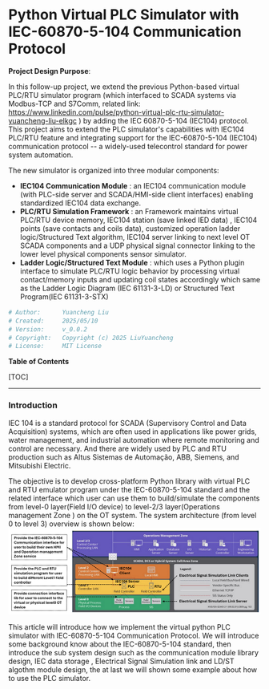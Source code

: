 # Python Virtual PLC Simulator with IEC-60870-5-104 Communication Protocol 

**Project Design Purpose**: 

In this follow-up project, we extend the previous Python-based virtual PLC/RTU simulator program (which interfaced to SCADA systems via Modbus-TCP and S7Comm, related link: https://www.linkedin.com/pulse/python-virtual-plc-rtu-simulator-yuancheng-liu-elkgc ) by adding the IEC 60870-5-104 (IEC104) protocol. This project aims to extend the PLC simulator's capabilities with IEC104 PLC/RTU feature and integrating support for the IEC-60870-5-104 (IEC104) communication protocol -- a widely-used telecontrol standard for power system automation. 

The new simulator is organized into three modular components:

- **IEC104 Communication Module** : an IEC104 communication module (with PLC-side server and SCADA/HMI-side client interfaces) enabling standardized IEC104 data exchange. 
- **PLC/RTU Simulation Framework** : an Framework maintains virtual PLC/RTU device memory, IEC104 station (save linked IED data) , IEC104 points (save contacts and coils data), customized operation ladder logic/Structured Text algorithm, IEC104 server linking to next level OT SCADA components and a UDP physical signal connector linking to the lower level physical components sensor simulator.
- **Ladder Logic/Structured Text Module** : which uses a Python plugin interface to simulate PLC/RTU logic behavior by processing virtual contact/memory inputs and updating coil states accordingly which same as the Ladder Logic Diagram (IEC 61131-3-LD) or Structured Text Program(IEC 61131-3-STX)  

```python
# Author:      Yuancheng Liu
# Created:     2025/05/10
# Version:     v_0.0.2
# Copyright:   Copyright (c) 2025 LiuYuancheng
# License:     MIT License
```

**Table of Contents**

[TOC]

------

### Introduction

IEC 104 is a standard protocol for SCADA (Supervisory Control and Data Acquisition) systems, which are often used in applications like power grids, water management, and industrial automation where remote monitoring and control are necessary. And there are widely used by PLC and RTU production such as Altus Sistemas de Automação, ABB, Siemens, and Mitsubishi Electric. 

The objective is to develop cross-platform Python library with virtual PLC and RTU emulator program under the  IEC-60870-5-104 standard and the related interface which user can use them to build/simulate the components from level-0 layer(Field I/O device) to level-2/3 layer(Operations management Zone ) on the OT system. The system architecture (from level 0 to level 3) overview is shown below:![](doc/img/s_03.png)

This article will introduce how we implement the virtual python PLC simulator with IEC-60870-5-104 Communication Protocol. We will introduce some background know about the IEC-60870-5-104 standard, then introduce the sub system design such as the  communication module library design, IEC data storage , Electrical Signal Simulation link and LD/ST algothm module design, the at last we will  shown some example about how to use the PLC simulator.







 







